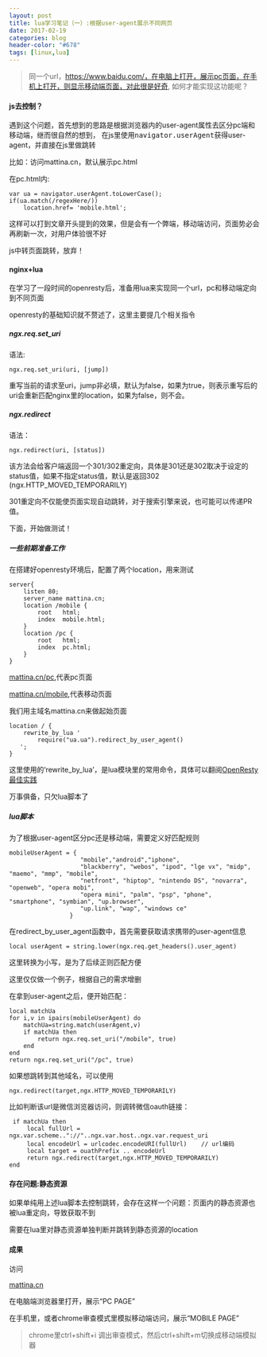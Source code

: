 ```yaml
---
layout: post
title: lua学习笔记（一）:根据user-agent展示不同网页
date: 2017-02-19
categories: blog
header-color: "#678"
tags: [linux,lua]
---
```


>同一个url，https://www.baidu.com/，在电脑上打开，展示pc页面，在手机上打开，则显示移动端页面，对此很是好奇,
如何才能实现这功能呢？


#### js去控制？

遇到这个问题，首先想到的思路是根据浏览器内的user-agent属性去区分pc端和移动端，继而很自然的想到，
在js里使用<kbd>navigator.userAgent</kbd>获得user-agent，并直接在js里做跳转

比如：访问mattina.cn，默认展示pc.html

在pc.html内:

	var ua = navigator.userAgent.toLowerCase(); 
	if(ua.match(/regexHere/))
		location.href= 'mobile.html';

这样可以打到文章开头提到的效果，但是会有一个弊端，移动端访问，页面势必会再刷新一次，对用户体验很不好

js中转页面跳转，放弃！


#### nginx+lua

在学习了一段时间的openresty后，准备用lua来实现同一个url，pc和移动端定向到不同页面

openresty的基础知识就不赘述了，这里主要提几个相关指令

##### ngx.req.set_uri

语法:
 
	ngx.req.set_uri(uri, [jump])
	
重写当前的请求至uri，jump非必填，默认为false，如果为true，则表示重写后的uri会重新匹配nginx里的location，如果为false，则不会。

##### ngx.redirect

语法：
	
	ngx.redirect(uri, [status])

该方法会给客户端返回一个301/302重定向，具体是301还是302取决于设定的status值，如果不指定status值，默认是返回302 (ngx.HTTP_MOVED_TEMPORARILY)

301重定向不仅能使页面实现自动跳转，对于搜索引擎来说，也可能可以传递PR值。

下面，开始做测试！

##### 一些前期准备工作

在搭建好openresty环境后，配置了两个location，用来测试

	server{
		listen 80;
		server_name mattina.cn;
		location /mobile {
			root   html;    
			index  mobile.html;
		}
		location /pc {
			root   html;
			index  pc.html;
		}
	}

<a href='http://mattina.cn/pc' target='_blank'>mattina.cn/pc</a>,代表pc页面

<a href='http://mattina.cn/mobile' target='_blank'>mattina.cn/mobile</a>,代表移动页面

我们用主域名mattina.cn来做起始页面
	
	location / {
        rewrite_by_lua '
            require("ua.ua").redirect_by_user_agent()
       ';
    }

这里使用的‘rewrite_by_lua’，是lua模块里的常用命令，具体可以翻阅[OpenResty最佳实践](http://xuewb.com/index.html)

万事俱备，只欠lua脚本了

##### lua脚本

为了根据user-agent区分pc还是移动端，需要定义好匹配规则

	mobileUserAgent = {
                        "mobile","android","iphone",
                        "blackberry", "webos", "ipod", "lge vx", "midp", "maemo", "mmp", "mobile",
                        "netfront", "hiptop", "nintendo DS", "novarra", "openweb", "opera mobi",
                        "opera mini", "palm", "psp", "phone", "smartphone", "symbian", "up.browser",
                        "up.link", "wap", "windows ce"
                     }


在redirect_by_user_agent函数中，首先需要获取请求携带的user-agent信息

    local userAgent = string.lower(ngx.req.get_headers().user_agent)
	
这里转换为小写，是为了后续正则匹配方便

这里仅仅做一个例子，根据自己的需求增删

在拿到user-agent之后，便开始匹配：


	local matchUa
	for i,v in ipairs(mobileUserAgent) do
        matchUa=string.match(userAgent,v)
        if matchUa then
            return ngx.req.set_uri("/mobile", true)
        end
    end
	return ngx.req.set_uri("/pc", true)
	
如果想跳转到其他域名，可以使用
	
	ngx.redirect(target,ngx.HTTP_MOVED_TEMPORARILY)
	
比如判断该url是微信浏览器访问，则调转微信oauth链接：

	 if matchUa then
         local fullUrl = ngx.var.scheme.."://"..ngx.var.host..ngx.var.request_uri
         local encodeUrl = urlcodec.encodeURI(fullUrl)    // url编码
         local target = ouathPrefix .. encodeUrl
         return ngx.redirect(target,ngx.HTTP_MOVED_TEMPORARILY)
    end

#### 存在问题:静态资源

如果单纯用上述lua脚本去控制跳转，会存在这样一个问题：页面内的静态资源也被lua重定向，导致获取不到

需要在lua里对静态资源单独判断并跳转到静态资源的location

#### 成果

访问

<a href='http://mattina.cn' target='_blank'>mattina.cn</a>

在电脑端浏览器里打开，展示“PC PAGE”

在手机里，或者chrome审查模式里模拟移动端访问，展示“MOBILE PAGE”

> chrome里ctrl+shift+i 调出审查模式，然后ctrl+shift+m切换成移动端模拟器
